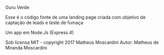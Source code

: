 Guru Verde

Esse é o código fonte de uma landing page criada com objetivo de captação de leads e teste de fumaça

Um app em Node.Js (Express 4)

Sob licensa MIT - copyright 2017 Matheus Moscardini
Autor: Matheus de Miranda Moscardini